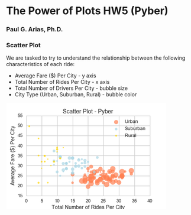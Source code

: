 # The Power of Plots HW5 (Pyber)

### Paul G. Arias, Ph.D.

### Scatter Plot

We are tasked to try to understand the relationship between the following characteristics of each ride:


* Average Fare ($) Per City - y axis  
* Total Number of Rides Per City - x axis  
* Total Number of Drivers Per City - bubble size  
* City Type (Urban, Suburban, Rural) - bubble color  


!["Scatter Plot"][scatterPlot]

[scatterPlot]: Pyber/images/PyberScatterPlot.png
